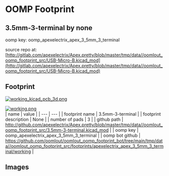 # OOMP Footprint  
## 3.5mm-3-terminal  by none  
  
oomp key: oomp_apexelectrix_apex_3_5mm_3_terminal  
  
source repo at: [http://gitlab.com/apexelectrix/Apex.pretty/blob/master/tmp/data//oomlout_oomp_footprint_src/USB-Micro-B.kicad_mod](http://gitlab.com/apexelectrix/Apex.pretty/blob/master/tmp/data//oomlout_oomp_footprint_src/USB-Micro-B.kicad_mod)  
## Footprint  
  
[![working_kicad_pcb_3d.png](working_kicad_pcb_3d_600.png)](working_kicad_pcb_3d.png)  
  
[![working.png](working_600.png)](working.png)  
| name | value | 
| --- | --- | 
| footprint name | 3.5mm-3-terminal | 
| footprint description | None | 
| number of pads | 3 | 
| github path | http://github.com/apexelectrix/Apex.pretty/blob/master/tmp/data//oomlout_oomp_footprint_src/3.5mm-3-terminal.kicad_mod | 
| oomp key | oomp_apexelectrix_apex_3_5mm_3_terminal | 
| oomp bot github | https://github.com/oomlout/oomlout_oomp_footprint_bot/tree/main/tmp/data//oomlout_oomp_footprint_src/footprints/apexelectrix_apex_3_5mm_3_terminal/working | 
## Images  

